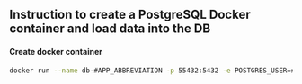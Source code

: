 ## Instruction to create a PostgreSQL Docker container and load data into the DB

#### Create docker container
``` bash
docker run --name db-#APP_ABBREVIATION -p 55432:5432 -e POSTGRES_USER=#APP_ABBREVIATION -e POSTGRES_PASSWORD=#APP_ABBREVIATION -e POSTGRES_DB=#DATABASE_NAME -d postgres:15.1-alpine -c 'max_connections=500'
```


